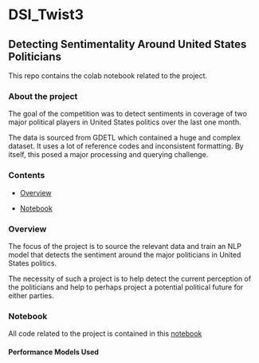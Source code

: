 # DSI_Twist3

## Detecting Sentimentality Around United States Politicians

This repo contains the colab notebook related to the project.


### About the project 

The goal of the competition was to detect sentiments in coverage of two major political players in United States politics over the last one month.

The data is sourced from GDETL which contained a huge and complex dataset. It uses a lot of reference codes and inconsistent formatting. By itself, this posed a major processing and querying challenge.

### Contents
* [Overview](#overview)

* [Notebook](#notebook)


### Overview
The focus of the project is to source the relevant data and train an NLP model that detects the sentiment around the major politicians in United States politics. 

The necessity of such  a project is to help detect the current perception of the politicians and help to perhaps project a potential political future for either parties. 

### Notebook
All code related to the project is contained in this [notebook](https://colab.research.google.com/drive/1SzIajbAx83EAhk4UZfGTn2P1aSHKXkM9?usp=sharing)

#### Performance Models Used
